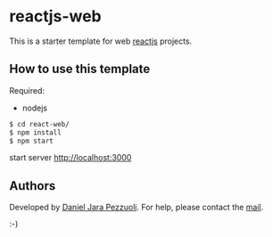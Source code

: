 # reactjs-web

This is a starter template for web [reactjs](https://reactjs.org) projects.

## How to use this template

Required:

- nodejs

```bash
$ cd react-web/
$ npm install
$ npm start
```

start server [http://localhost:3000](http://localhost:3000)

## Authors

Developed by [Daniel Jara Pezzuoli](http://dpezz.me).
For help, please contact the [mail](mailto:jara.pezzuoli@gmail.com).

:-)
